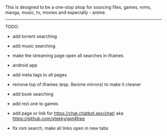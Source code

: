 This is designed to be a one-stop shop for sourcing files, games, roms, manga, music, tv, movies and especially - anime.




-----------------------------------------------------------------------

TODO:

- add torrent searching

- add music searching

- make the streaming page open all searches in iframes

- android app

- add meta tags to all pages

- remove top of iframes (esp. 9anime mirrors) to make it cleaner

- add book searching

- add rezi.one to games

- add page or link for https://chat.chatbot.sex/chat/ aka https://github.com/xtekky/gpt4free

- fix rom search, make all links open in new tabs